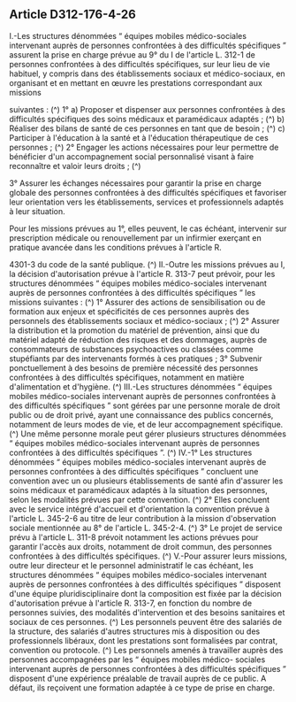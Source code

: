 ## Article D312-176-4-26

I.-Les structures dénommées “ équipes mobiles médico-sociales intervenant auprès de personnes confrontées
à des difficultés spécifiques ” assurent la prise en charge prévue au 9° du I de l'article L. 312-1 de personnes
confrontées à des difficultés spécifiques, sur leur lieu de vie habituel, y compris dans des établissements
sociaux et médico-sociaux, en organisant et en mettant en œuvre les prestations correspondant aux missions

suivantes : (^)
1° a) Proposer et dispenser aux personnes confrontées à des difficultés spécifiques des soins médicaux et
paramédicaux adaptés ; (^)
b) Réaliser des bilans de santé de ces personnes en tant que de besoin ; (^)
c) Participer à l'éducation à la santé et à l'éducation thérapeutique de ces personnes ; (^)
2° Engager les actions nécessaires pour leur permettre de bénéficier d'un accompagnement social
personnalisé visant à faire reconnaître et valoir leurs droits ; (^)


3° Assurer les échanges nécessaires pour garantir la prise en charge globale des personnes confrontées à des
difficultés spécifiques et favoriser leur orientation vers les établissements, services et professionnels adaptés
à leur situation.

Pour les missions prévues au 1°, elles peuvent, le cas échéant, intervenir sur prescription médicale ou
renouvellement par un infirmier exerçant en pratique avancée dans les conditions prévues à l'article R.

4301-3 du code de la santé publique. (^)
II.-Outre les missions prévues au I, la décision d'autorisation prévue à l'article R. 313-7 peut prévoir, pour les
structures dénommées “ équipes mobiles médico-sociales intervenant auprès de personnes confrontées à des
difficultés spécifiques ” les missions suivantes : (^)
1° Assurer des actions de sensibilisation ou de formation aux enjeux et spécificités de ces personnes auprès
des personnels des établissements sociaux et médico-sociaux ; (^)
2° Assurer la distribution et la promotion du matériel de prévention, ainsi que du matériel adapté de
réduction des risques et des dommages, auprès de consommateurs de substances psychoactives ou classées
comme stupéfiants par des intervenants formés à ces pratiques ;
3° Subvenir ponctuellement à des besoins de première nécessité des personnes confrontées à des difficultés
spécifiques, notamment en matière d'alimentation et d'hygiène. (^)
III.-Les structures dénommées “ équipes mobiles médico-sociales intervenant auprès de personnes
confrontées à des difficultés spécifiques ” sont gérées par une personne morale de droit public ou de
droit privé, ayant une connaissance des publics concernés, notamment de leurs modes de vie, et de leur
accompagnement spécifique. (^)
Une même personne morale peut gérer plusieurs structures dénommées “ équipes mobiles médico-sociales
intervenant auprès de personnes confrontées à des difficultés spécifiques ”. (^)
IV.-1° Les structures dénommées “ équipes mobiles médico-sociales intervenant auprès de personnes
confrontées à des difficultés spécifiques ” concluent une convention avec un ou plusieurs établissements
de santé afin d'assurer les soins médicaux et paramédicaux adaptés à la situation des personnes, selon les
modalités prévues par cette convention. (^)
2° Elles concluent avec le service intégré d'accueil et d'orientation la convention prévue à l'article L. 345-2-6
au titre de leur contribution à la mission d'observation sociale mentionnée au 8° de l'article L. 345-2-4. (^)
3° Le projet de service prévu à l'article L. 311-8 prévoit notamment les actions prévues pour garantir l'accès
aux droits, notamment de droit commun, des personnes confrontées à des difficultés spécifiques. (^)
V.-Pour assurer leurs missions, outre leur directeur et le personnel administratif le cas échéant, les structures
dénommées “ équipes mobiles médico-sociales intervenant auprès de personnes confrontées à des difficultés
spécifiques ” disposent d'une équipe pluridisciplinaire dont la composition est fixée par la décision
d'autorisation prévue à l'article R. 313-7, en fonction du nombre de personnes suivies, des modalités
d'intervention et des besoins sanitaires et sociaux de ces personnes. (^)
Les personnels peuvent être des salariés de la structure, des salariés d'autres structures mis à disposition ou
des professionnels libéraux, dont les prestations sont formalisées par contrat, convention ou protocole. (^)
Les personnels amenés à travailler auprès des personnes accompagnées par les “ équipes mobiles médico-
sociales intervenant auprès de personnes confrontées à des difficultés spécifiques ” disposent d'une
expérience préalable de travail auprès de ce public. A défaut, ils reçoivent une formation adaptée à ce type de
prise en charge.

